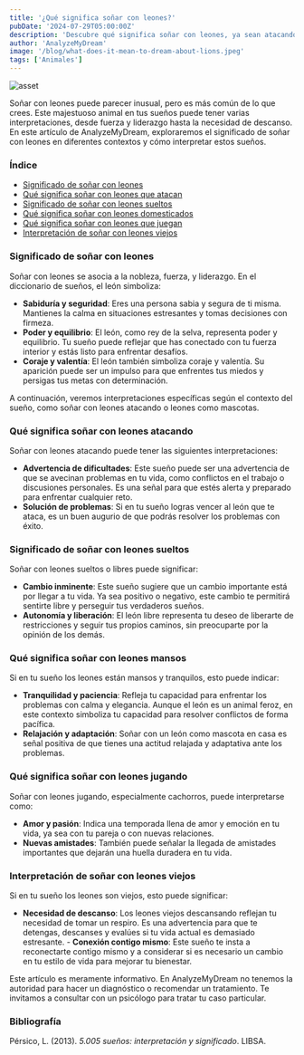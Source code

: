 ```yaml
---
title: '¿Qué significa soñar con leones?'
pubDate: '2024-07-29T05:00:00Z'
description: 'Descubre qué significa soñar con leones, ya sean atacando, sueltos, mansos, jugando o viejos. Explora cómo interpretar estos sueños en relación con tu vida y tus emociones.'
author: 'AnalyzeMyDream'
image: '/blog/what-does-it-mean-to-dream-about-lions.jpeg'
tags: ['Animales']
---
```


![asset](/blog/what-does-it-mean-to-dream-about-lions.jpeg)

Soñar con leones puede parecer inusual, pero es más común de lo que crees. Este majestuoso animal en tus sueños puede tener varias interpretaciones, desde fuerza y ​​liderazgo hasta la necesidad de descanso. En este artículo de AnalyzeMyDream, exploraremos el significado de soñar con leones en diferentes contextos y cómo interpretar estos sueños.

### Índice

- [Significado de soñar con leones](#significado-de-soñar-con-leones)
- [Qué significa soñar con leones que atacan](#que-significa-soñar-con-leones-que-atacan)
- [Significado de soñar con leones sueltos](#significado-de-soñar-con-leones-sueltos)
- [Qué significa soñar con leones domesticados](#que-significa-soñar-con-leones-domesticos)
- [Qué significa soñar con leones que juegan](#que-significa-soñar-con-leones-que-juegan)
- [Interpretación de soñar con leones viejos](#interpretacion-de-soñar-con-leones-viejos)

### Significado de soñar con leones

Soñar con leones se asocia a la nobleza, fuerza, y liderazgo. En el diccionario de sueños, el león simboliza:

- **Sabiduría y seguridad**: Eres una persona sabia y segura de ti misma. Mantienes la calma en situaciones estresantes y tomas decisiones con firmeza.
- **Poder y equilibrio**: El león, como rey de la selva, representa poder y equilibrio. Tu sueño puede reflejar que has conectado con tu fuerza interior y estás listo para enfrentar desafíos.
- **Coraje y valentía**: El león también simboliza coraje y valentía. Su aparición puede ser un impulso para que enfrentes tus miedos y persigas tus metas con determinación.

A continuación, veremos interpretaciones específicas según el contexto del sueño, como soñar con leones atacando o leones como mascotas.

### Qué significa soñar con leones atacando

Soñar con leones atacando puede tener las siguientes interpretaciones:

- **Advertencia de dificultades**: Este sueño puede ser una advertencia de que se avecinan problemas en tu vida, como conflictos en el trabajo o discusiones personales. Es una señal para que estés alerta y preparado para enfrentar cualquier reto.
- **Solución de problemas**: Si en tu sueño logras vencer al león que te ataca, es un buen augurio de que podrás resolver los problemas con éxito.

### Significado de soñar con leones sueltos

Soñar con leones sueltos o libres puede significar:

- **Cambio inminente**: Este sueño sugiere que un cambio importante está por llegar a tu vida. Ya sea positivo o negativo, este cambio te permitirá sentirte libre y perseguir tus verdaderos sueños.
- **Autonomía y liberación**: El león libre representa tu deseo de liberarte de restricciones y seguir tus propios caminos, sin preocuparte por la opinión de los demás.

### Qué significa soñar con leones mansos

Si en tu sueño los leones están mansos y tranquilos, esto puede indicar:

- **Tranquilidad y paciencia**: Refleja tu capacidad para enfrentar los problemas con calma y elegancia. Aunque el león es un animal feroz, en este contexto simboliza tu capacidad para resolver conflictos de forma pacífica.
- **Relajación y adaptación**: Soñar con un león como mascota en casa es señal positiva de que tienes una actitud relajada y adaptativa ante los problemas.

### Qué significa soñar con leones jugando

Soñar con leones jugando, especialmente cachorros, puede interpretarse como:

- **Amor y pasión**: Indica una temporada llena de amor y emoción en tu vida, ya sea con tu pareja o con nuevas relaciones.
- **Nuevas amistades**: También puede señalar la llegada de amistades importantes que dejarán una huella duradera en tu vida.

### Interpretación de soñar con leones viejos

Si en tu sueño los leones son viejos, esto puede significar:

- **Necesidad de descanso**: Los leones viejos descansando reflejan tu necesidad de tomar un respiro. Es una advertencia para que te detengas, descanses y evalúes si tu vida actual es demasiado estresante. - **Conexión contigo mismo**: Este sueño te insta a reconectarte contigo mismo y a considerar si es necesario un cambio en tu estilo de vida para mejorar tu bienestar.

Este artículo es meramente informativo. En AnalyzeMyDream no tenemos la autoridad para hacer un diagnóstico o recomendar un tratamiento. Te invitamos a consultar con un psicólogo para tratar tu caso particular.

### Bibliografía

Pérsico, L. (2013). *5.005 sueños: interpretación y significado*. LIBSA.